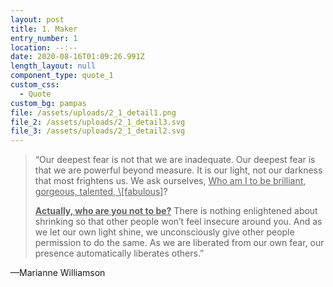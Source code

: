 ```yaml
---
layout: post
title: 1. Maker
entry_number: 1
location: --:--
date: 2020-08-16T01:09:26.991Z
length_layout: null
component_type: quote_1
custom_css:
  - Quote
custom_bg: pampas
file: /assets/uploads/2_1_detail1.png
file_2: /assets/uploads/2_1_detail3.svg
file_3: /assets/uploads/2_1_detail2.svg
---
```

<blockquote>“Our deepest fear is not that we are inadequate. <span class="blackletter">Our deepest fear</span> is that we are powerful beyond measure. It is our light, not our darkness that most frightens us. We ask ourselves, <u>Who am I to be brilliant, gorgeous, talented, \[fabulous]</u>? 

<u><b>Actually, who are you not to be?</b></u> There is nothing enlightened about shrinking so that other people won’t feel insecure around you. And as we let our own light shine, we unconsciously give other people permission to do the same. As we are liberated from our own fear, <span class="blackletter">our presence automatically liberates others</span>.”</blockquote>

—Marianne Williamson